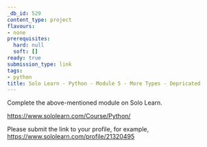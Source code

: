 ```yaml
---
_db_id: 529
content_type: project
flavours:
- none
prerequisites:
  hard: null
  soft: []
ready: true
submission_type: link
tags:
- python
title: Solo Learn - Python - Module 5 - More Types - Depricated
---
```


Complete the above-mentioned module on Solo Learn.

https://www.sololearn.com/Course/Python/

Please submit the link to your profile, for example, https://www.sololearn.com/profile/21320495

